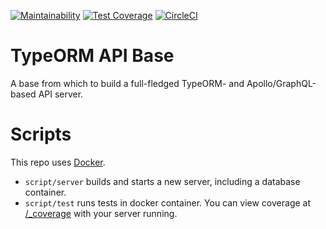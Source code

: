 [![Maintainability](https://api.codeclimate.com/v1/badges/f35b76e15fd92548a341/maintainability)](https://codeclimate.com/github/bensaufley/typeorm-api-base/maintainability)
[![Test Coverage](https://api.codeclimate.com/v1/badges/f35b76e15fd92548a341/test_coverage)](https://codeclimate.com/github/bensaufley/typeorm-api-base/test_coverage)
[![CircleCI](https://circleci.com/gh/bensaufley/typeorm-api-base/tree/master.svg?style=shield&circle-token=ddd3af8267f82d39af1282a8440b5c386049648f)](https://circleci.com/gh/bensaufley/typeorm-api-base/tree/master)

# TypeORM API Base

A base from which to build a full-fledged TypeORM- and Apollo/GraphQL-based API server.

# Scripts

This repo uses [Docker](https://www.docker.com/).

- `script/server`  builds and starts a new server, including a
  database container.
- `script/test`  runs tests in docker container. You can view coverage
  at [/_coverage](http://localhost:7290/_coverage) with your server running.
